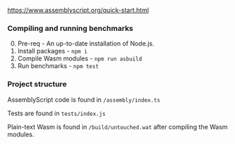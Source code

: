 https://www.assemblyscript.org/quick-start.html

### Compiling and running benchmarks

0. Pre-req - An up-to-date installation of Node.js.
1. Install packages - `npm i`
2. Compile Wasm modules - `npm run asbuild`
3. Run benchmarks - `npm test`

### Project structure

AssemblyScript code is found in `/assembly/index.ts`

Tests are found in `tests/index.js`

Plain-text Wasm is found in `/build/untouched.wat` after compiling the Wasm modules.
